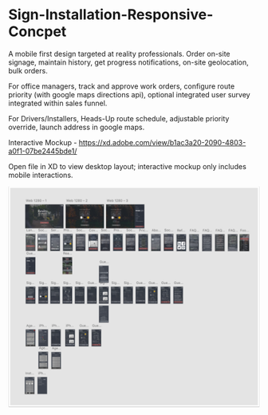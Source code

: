 # Sign-Installation-Responsive-Concpet

A mobile first design targeted at reality professionals.  Order on-site signage, maintain history, get progress notifications, on-site geolocation, bulk orders.  

For office managers, track and approve work orders, configure route priority (with google maps directions api), optional integrated user survey integrated within sales funnel.

For Drivers/Installers, Heads-Up route schedule, adjustable priority override, launch address in google maps.

Interactive Mockup - https://xd.adobe.com/view/b1ac3a20-2090-4803-a0f1-07be2445bde1/

Open file in XD to view desktop layout; interactive mockup only includes mobile interactions.

![Alt text](/sign-installation-concept.png?raw=true "Sign Installation Artboards")
